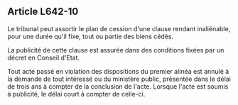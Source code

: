 Article L642-10
----
Le tribunal peut assortir le plan de cession d'une clause rendant inaliénable,
pour une durée qu'il fixe, tout ou partie des biens cédés.

La publicité de cette clause est assurée dans des conditions fixées par un
décret en Conseil d'Etat.

Tout acte passé en violation des dispositions du premier alinéa est annulé à la
demande de tout intéressé ou du ministère public, présentée dans le délai de
trois ans à compter de la conclusion de l'acte. Lorsque l'acte est soumis à
publicité, le délai court à compter de celle-ci.
